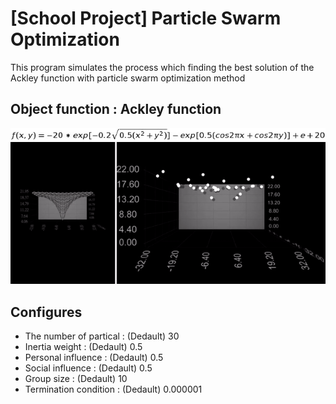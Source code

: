 # [School Project] Particle Swarm Optimization
This program simulates the process which finding the best solution of the Ackley function with particle swarm optimization method
## Object function : Ackley function
![image](img/equ.png)
![image](img/Demo.gif)
## Configures
* The number of partical : (Dedault) 30
* Inertia weight : (Dedault) 0.5
* Personal influence : (Dedault) 0.5
* Social influence : (Dedault) 0.5
* Group size : (Dedault) 10
* Termination condition : (Dedault) 0.000001
